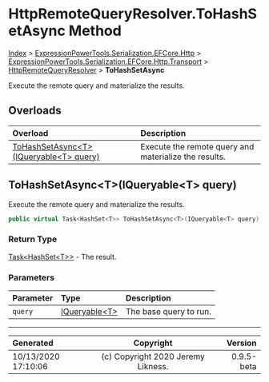 ﻿# HttpRemoteQueryResolver.ToHashSetAsync Method

[Index](../index.md) > [ExpressionPowerTools.Serialization.EFCore.Http](ExpressionPowerTools.Serialization.EFCore.Http.a.md) > [ExpressionPowerTools.Serialization.EFCore.Http.Transport](ExpressionPowerTools.Serialization.EFCore.Http.Transport.n.md) > [HttpRemoteQueryResolver](ExpressionPowerTools.Serialization.EFCore.Http.Transport.HttpRemoteQueryResolver.cs.md) > **ToHashSetAsync**

Execute the remote query and materialize the results.

## Overloads

| Overload | Description |
| :-- | :-- |
| [ToHashSetAsync&lt;T>(IQueryable&lt;T> query)](#tohashsetasynctiqueryablet-query) | Execute the remote query and materialize the results. |
## ToHashSetAsync&lt;T>(IQueryable&lt;T> query)

Execute the remote query and materialize the results.

```csharp
public virtual Task<HashSet<T>> ToHashSetAsync<T>(IQueryable<T> query)
```

### Return Type

 [Task&lt;HashSet&lt;T>>](https://docs.microsoft.com/dotnet/api/system.threading.tasks.task-1)  - The result.

### Parameters

| Parameter | Type | Description |
| :-- | :-- | :-- |
| `query` | [IQueryable&lt;T>](https://docs.microsoft.com/dotnet/api/system.linq.iqueryable-1) | The base query to run. |



---

| Generated | Copyright | Version |
| :-- | :-: | --: |
| 10/13/2020 17:10:06 | (c) Copyright 2020 Jeremy Likness. | 0.9.5-beta |
